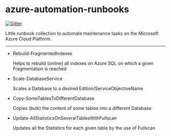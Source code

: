 azure-automation-runbooks
=========================

[![Gitter](https://badges.gitter.im/Join%20Chat.svg)](https://gitter.im/mstuefer/azure-automation-runbooks?utm_source=badge&utm_medium=badge&utm_campaign=pr-badge&utm_content=badge)

Little runbook collection to automate maintenance tasks on the
Microsoft Azure Cloud Platform.

---

- Rebuild-FragmentedIndexes

   Helps to rebuild (online) all indexes on Azure SQL on which a given
   Fragmentation is reached

- Scale-DatabaseService

   Scales a Database to a desired Edition/ServiceObjectiveName

- Copy-SomeTablesToDifferentDatabase

   Copies (bulk) the content of some tables into a different Database

- Update-AllStatisticsOnSeveralTablesWithFullscan

   Updates all the Statistics for each given table by the use of Fullscan
